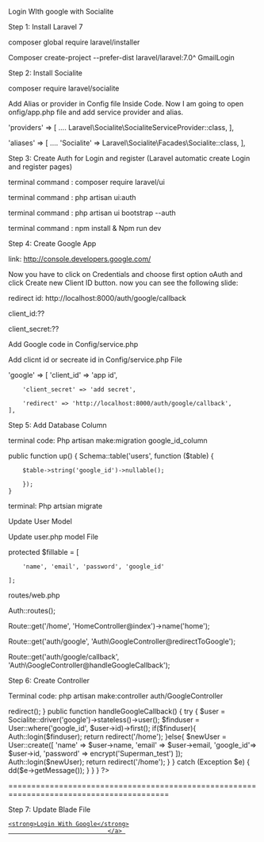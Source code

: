 
Login WIth google with Socialite

Step 1: Install Laravel 7

composer global require laravel/installer

Composer create-project --prefer-dist laravel/laravel:7.0^  GmailLogin

Step 2: Install Socialite

composer require laravel/socialite

Add Alias or provider in Config file Inside Code. Now I am going to open onfig/app.php file and add service provider and alias.

'providers' => [
    ....
    Laravel\Socialite\SocialiteServiceProvider::class,
],

'aliases' => [
    ....
    'Socialite' => Laravel\Socialite\Facades\Socialite::class,
],

Step 3:  Create Auth for Login and register (Laravel automatic create Login and register pages)

terminal command :  composer require laravel/ui

terminal command :   php artisan ui:auth

terminal command :   php artisan ui bootstrap --auth

terminal command :   npm install & Npm run dev 

Step 4: Create Google App

link: http://console.developers.google.com/


Now you have to click on Credentials and choose first option oAuth and click Create new Client ID button. now you can see the following slide:

redirect id:  http://localhost:8000/auth/google/callback

client_id:??

client_secret:??

Add Google code in Config/service.php

Add clicnt id or secreate id in Config/service.php File

'google' => [
        'client_id' => 'app id',
        
        'client_secret' => 'add secret',
        
        'redirect' => 'http://localhost:8000/auth/google/callback',
    ],

Step 5: Add Database Column

terminal code:  Php artisan make:migration google_id_column

public function up()
    {
        Schema::table('users', function ($table) {
        
        $table->string('google_id')->nullable();
        
        });
    }
terminal: Php artsian migrate

Update User Model

Update user.php model File

protected $fillable = [
        
        'name', 'email', 'password', 'google_id'
    
    ];
    

routes/web.php


Auth::routes();

Route::get('/home', 'HomeController@index')->name('home');

Route::get('auth/google', 'Auth\GoogleController@redirectToGoogle');

Route::get('auth/google/callback', 'Auth\GoogleController@handleGoogleCallback');




Step 6: Create Controller


Terminal code:  php artisan make:controller auth/GoogleController


<?php

namespace App\Http\Controllers\Auth;
  
use App\Http\Controllers\Controller;

use Socialite;

use Auth;

use Exception;

use App\User;
  
class GoogleController extends Controller
{
    public function redirectToGoogle()
    {
    
    return Socialite::driver('google')->redirect();
    
    }
    
    public function handleGoogleCallback()
    {
        try {   
     
     $user = Socialite::driver('google')->stateless()->user();
     
     $finduser = User::where('google_id', $user->id)->first();
     
     if($finduser){
     
     Auth::login($finduser);
     
     return redirect('/home');
     
     }else{
     $newUser = User::create([
           
           'name' => $user->name,
           
           'email' => $user->email,
           
           'google_id'=> $user->id,
           
           'password' => encrypt('Superman_test')
           
           ]);
           
           Auth::login($newUser);
           
           return redirect('/home');
           
           }
           
           } catch (Exception $e) {
           
           dd($e->getMessage());
        }
        
    }

}

?>


=========================================================================================

Step 7: Update Blade File

<a href="{{ url('auth/google') }}" style="margin-top: 20px;" class="btn btn-lg btn-success btn-block">
        
    <strong>Login With Google</strong>
                                </a> 

